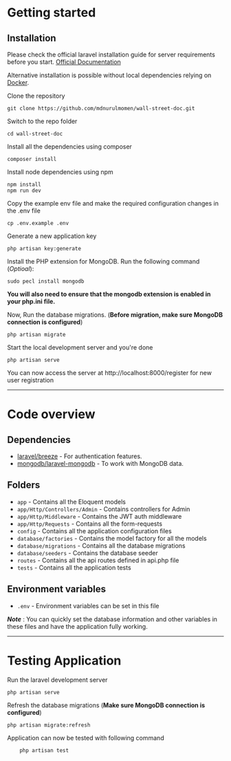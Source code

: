 # Getting started

## Installation

Please check the official laravel installation guide for server requirements before you start. [Official Documentation](https://laravel.com/docs/10.x/installation)

Alternative installation is possible without local dependencies relying on [Docker](#docker). 

Clone the repository

    git clone https://github.com/mdnurulmomen/wall-street-doc.git

Switch to the repo folder

    cd wall-street-doc

Install all the dependencies using composer

    composer install

Install node dependencies using npm

    npm install
    npm run dev

Copy the example env file and make the required configuration changes in the .env file

    cp .env.example .env

Generate a new application key

    php artisan key:generate

Install the PHP extension for MongoDB. Run the following command (*Optioal*):

```
sudo pecl install mongodb
```

**You will also need to ensure that the mongodb extension is enabled in your php.ini file.**

Now, Run the database migrations.
(**Before migration, make sure MongoDB connection is configured**)

    php artisan migrate

Start the local development server and you're done

    php artisan serve

You can now access the server at http://localhost:8000/register for new user registration

----------

# Code overview

## Dependencies

- [laravel/breeze](https://laravel.com/docs/10.x/starter-kits#laravel-breeze) - For authentication features.
- [mongodb/laravel-mongodb](https://www.mongodb.com/docs/drivers/php/laravel-mongodb/current/) - To work with MongoDB data.

## Folders

- `app` - Contains all the Eloquent models
- `app/Http/Controllers/Admin` - Contains controllers for Admin
- `app/Http/Middleware` - Contains the JWT auth middleware
- `app/Http/Requests` - Contains all the form-requests
- `config` - Contains all the application configuration files
- `database/factories` - Contains the model factory for all the models
- `database/migrations` - Contains all the database migrations
- `database/seeders` - Contains the database seeder
- `routes` - Contains all the api routes defined in api.php file
- `tests` - Contains all the application tests

## Environment variables

- `.env` - Environment variables can be set in this file

***Note*** : You can quickly set the database information and other variables in these files and have the application fully working.

----------

# Testing Application

Run the laravel development server

    php artisan serve

Refresh the database migrations 
(**Make sure MongoDB connection is configured**)

    php artisan migrate:refresh

Application can now be tested with following command

```
    php artisan test
```
